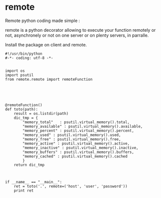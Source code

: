 # remote
Remote python coding made simple :

remote is a python decorator allowing to execute your function remotely or not, asynchronely or not on one server or  on plenty servers, in parralle.


Install the package on client and remote.

    #!/usr/bin/python
    #-*- coding: utf-8 -*-


    import os
    import psutil
    from remote.remote import remoteFunction





    @remoteFunction()
    def toto(path):
        result = os.listdir(path)
        dic_tmp = {
            "memory_total"   : psutil.virtual_memory().total,
            "memory_available" : psutil.virtual_memory().available,
            "memory_percent" : psutil.virtual_memory().percent,
            "memory_used" : psutil.virtual_memory().used,
            "memory_free" : psutil.virtual_memory().free,
            "memory_active" : psutil.virtual_memory().active,
            "memory_inactive" : psutil.virtual_memory().inactive,
            "memory_buffers" : psutil.virtual_memory().buffers,
            "memory_cached" : psutil.virtual_memory().cached
            }
        return dic_tmp



    if __name__ == "__main__":
        ret = toto('.', remote=('host', 'user', 'password'))
        print ret
